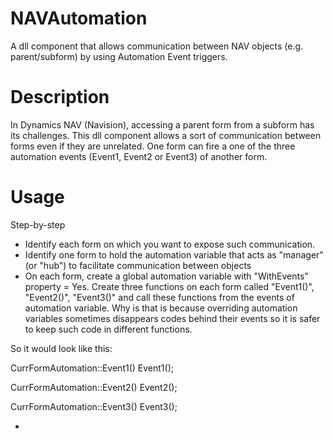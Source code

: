 # NAVAutomation
A dll component that allows communication between NAV objects (e.g. parent/subform) by using Automation Event triggers. 

# Description
In Dynamics NAV (Navision), accessing a parent form from a subform has its challenges. This dll component allows a sort of communication between forms even if they are unrelated. One form can fire a one of the three automation events (Event1, Event2 or Event3) of another form. 

# Usage
Step-by-step
* Identify each form on which you want to expose such communication.
* Identify one form to hold the automation variable that acts as "manager" (or "hub") to facilitate communication between objects
* On each form, create a global automation variable with "WithEvents" property = Yes. Create three functions on each form called "Event1()", "Event2()", "Event3()" and call these functions from the events of automation variable. Why is that is because overriding automation variables sometimes disappears codes behind their events so it is safer to keep such code in different functions. 

So it would look like this:

CurrFormAutomation::Event1()
Event1();

CurrFormAutomation::Event2()
Event2();

CurrFormAutomation::Event3()
Event3();


* 

